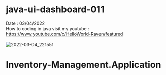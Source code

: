 # java-ui-dashboard-011
Date : 03/04/2022<br/>
How to coding in java
visit my youtube : https://www.youtube.com/c/HelloWorld-Raven/featured
<br/><br/>
![2022-03-04_221551](https://user-images.githubusercontent.com/58245926/156791269-6c5874c8-14cd-4d92-ad0d-4138bb08fe35.png)
# Inventory-Management.Application
